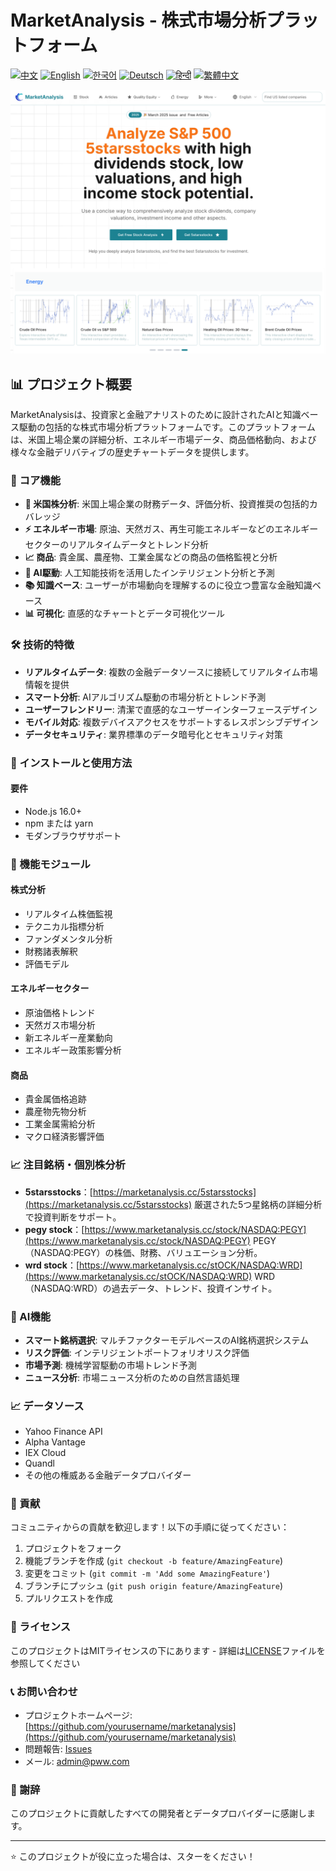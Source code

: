 # MarketAnalysis - 株式市場分析プラットフォーム

[![中文](https://img.shields.io/badge/lang-中文-red.svg)](README.md)
[![English](https://img.shields.io/badge/lang-English-blue.svg)](README.en.md)
[![한국어](https://img.shields.io/badge/lang-한국어-green.svg)](README.ko.md)
[![Deutsch](https://img.shields.io/badge/lang-Deutsch-orange.svg)](README.de.md)
[![हिन्दी](https://img.shields.io/badge/lang-हिन्दी-purple.svg)](README.hi.md)
[![繁體中文](https://img.shields.io/badge/lang-繁體中文-brown.svg)](README.zh-TW.md)

![MarketAnalysis Cover](market-analysis-cover.png)

## 📊 プロジェクト概要

MarketAnalysisは、投資家と金融アナリストのために設計されたAIと知識ベース駆動の包括的な株式市場分析プラットフォームです。このプラットフォームは、米国上場企業の詳細分析、エネルギー市場データ、商品価格動向、および様々な金融デリバティブの歴史チャートデータを提供します。

### 🚀 コア機能

- **🏢 米国株分析**: 米国上場企業の財務データ、評価分析、投資推奨の包括的カバレッジ
- **⚡ エネルギー市場**: 原油、天然ガス、再生可能エネルギーなどのエネルギーセクターのリアルタイムデータとトレンド分析
- **📈 商品**: 貴金属、農産物、工業金属などの商品の価格監視と分析
- **🤖 AI駆動**: 人工知能技術を活用したインテリジェント分析と予測
- **📚 知識ベース**: ユーザーが市場動向を理解するのに役立つ豊富な金融知識ベース
- **📊 可視化**: 直感的なチャートとデータ可視化ツール

### 🛠 技術的特徴

- **リアルタイムデータ**: 複数の金融データソースに接続してリアルタイム市場情報を提供
- **スマート分析**: AIアルゴリズム駆動の市場分析とトレンド予測
- **ユーザーフレンドリー**: 清潔で直感的なユーザーインターフェースデザイン
- **モバイル対応**: 複数デバイスアクセスをサポートするレスポンシブデザイン
- **データセキュリティ**: 業界標準のデータ暗号化とセキュリティ対策

### 🔧 インストールと使用方法

#### 要件
- Node.js 16.0+
- npm または yarn
- モダンブラウザサポート

### 📱 機能モジュール

#### 株式分析
- リアルタイム株価監視
- テクニカル指標分析
- ファンダメンタル分析
- 財務諸表解釈
- 評価モデル

#### エネルギーセクター
- 原油価格トレンド
- 天然ガス市場分析
- 新エネルギー産業動向
- エネルギー政策影響分析

#### 商品
- 貴金属価格追跡
- 農産物先物分析
- 工業金属需給分析
- マクロ経済影響評価

### 📈 注目銘柄・個別株分析 

- **5starsstocks**：[https://marketanalysis.cc/5starsstocks](https://marketanalysis.cc/5starsstocks)
  厳選された5つ星銘柄の詳細分析で投資判断をサポート。
- **pegy stock**：[https://www.marketanalysis.cc/stock/NASDAQ:PEGY](https://www.marketanalysis.cc/stock/NASDAQ:PEGY)
  PEGY（NASDAQ:PEGY）の株価、財務、バリュエーション分析。
- **wrd stock**：[https://www.marketanalysis.cc/stOCK/NASDAQ:WRD](https://www.marketanalysis.cc/stOCK/NASDAQ:WRD)
  WRD（NASDAQ:WRD）の過去データ、トレンド、投資インサイト。

### 🔮 AI機能

- **スマート銘柄選択**: マルチファクターモデルベースのAI銘柄選択システム
- **リスク評価**: インテリジェントポートフォリオリスク評価
- **市場予測**: 機械学習駆動の市場トレンド予測
- **ニュース分析**: 市場ニュース分析のための自然言語処理

### 📈 データソース

- Yahoo Finance API
- Alpha Vantage
- IEX Cloud
- Quandl
- その他の権威ある金融データプロバイダー

### 🤝 貢献

コミュニティからの貢献を歓迎します！以下の手順に従ってください：

1. プロジェクトをフォーク
2. 機能ブランチを作成 (`git checkout -b feature/AmazingFeature`)
3. 変更をコミット (`git commit -m 'Add some AmazingFeature'`)
4. ブランチにプッシュ (`git push origin feature/AmazingFeature`)
5. プルリクエストを作成

### 📄 ライセンス

このプロジェクトはMITライセンスの下にあります - 詳細は[LICENSE](LICENSE)ファイルを参照してください

### 📞 お問い合わせ

- プロジェクトホームページ: [https://github.com/yourusername/marketanalysis](https://github.com/yourusername/marketanalysis)
- 問題報告: [Issues](https://github.com/yourusername/marketanalysis/issues)
- メール: admin@pww.com

### 🙏 謝辞

このプロジェクトに貢献したすべての開発者とデータプロバイダーに感謝します。

---

⭐ このプロジェクトが役に立った場合は、スターをください！ 
